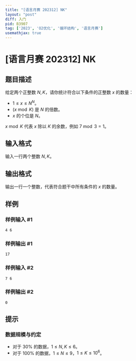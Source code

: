 ```yaml
---
title: "[语言月赛 202312] NK"
layout: "post"
diff: 入门
pid: B3907
tag: ['2023', 'O2优化', '循环结构', '语言月赛']
usemathjax: true
---
```


# [语言月赛 202312] NK
## 题目描述

给定两个正整数 $N, K$，请你统计符合以下条件的正整数 $x$ 的数量：

- $1 \leq x \leq N ^ N$。
- $(x \bmod K)$ 是 $N$ 的倍数。
- $x$ 的个位是 $N$。

$x \bmod K$ 代表 $x$ 除以 $K$ 的余数，例如 $7 \bmod 3 = 1$。
## 输入格式

输入一行两个整数 $N, K$。
## 输出格式

输出一行一个整数，代表符合题干中所有条件的 $x$ 的数量。
## 样例

### 样例输入 #1
```
4 6
```
### 样例输出 #1
```
17
```
### 样例输入 #2
```
7 6
```
### 样例输出 #2
```
0
```
## 提示

### 数据规模与约定

- 对于 $30\%$ 的数据，$1 \leq N, K \leq 6$。
- 对于 $100\%$ 的数据，$1 \leq N \leq 9$，$1 \leq K \leq 10 ^ 6$。
